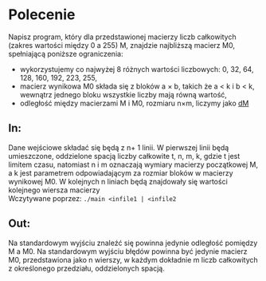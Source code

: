 # Polecenie
Napisz program, który dla przedstawionej macierzy liczb całkowitych (zakres wartości między 0 a 255) M, znajdzie
najbliższą macierz M0, spełniającą poniższe ograniczenia:
* wykorzystujemy co najwyżej 8 różnych wartości liczbowych: 0, 32, 64, 128, 160, 192, 223, 255,
* macierz wynikowa M0 składa się z bloków a × b, takich że a < k i b < k, wewnątrz jednego bloku wszystkie liczby mają równą wartość,
* odległość między macierzami M i M0, rozmiaru n×m, liczymy jako [dM](https://math.stackexchange.com/questions/507742/distance-similarity-between-two-matrices)

## In: 
Dane wejściowe składać się będą z n+ 1 linii. W pierwszej linii będą umieszczone, oddzielone spacją liczby całkowite t, n, m, k, gdzie t jest limitem czasu, natomiast n i m oznaczają wymiary macierzy początkowej M, a k jest parametrem odpowiadającym za rozmiar bloków w macierzy wynikowej M0. W kolejnych n liniach będą znajdowały się wartości kolejnego wiersza macierzy</br>
Wczytywane poprzez: `./main <infile1 | <infile2`

## Out: 
Na standardowym wyjściu znaleźć się powinna jedynie odległość pomiędzy M a M0. Na standardowym wyjściu błędów powinna być jedynie macierz
M0, przedstawiona jako n wierszy, w każdym dokładnie m liczb całkowitych z określonego przedziału, oddzielonych spacją.
